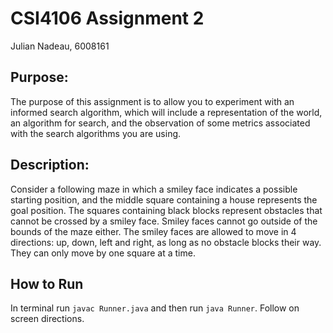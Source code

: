 # CSI4106 Assignment 2

Julian Nadeau, 6008161

Purpose:
---
The purpose of this assignment is to allow you to experiment with an informed search
algorithm, which will include a representation of the world, an algorithm for search, and
the observation of some metrics associated with the search algorithms you are using.

Description:
---
Consider a following maze in which a smiley face indicates a possible starting
position, and the middle square containing a house represents the goal position. The
squares containing black blocks represent obstacles that cannot be crossed by a smiley
face. Smiley faces cannot go outside of the bounds of the maze either.
The smiley faces are allowed to move in 4 directions: up, down, left and right, as long as
no obstacle blocks their way. They can only move by one square at a time.

How to Run
---
In terminal run `javac Runner.java` and then run `java Runner`.
Follow on screen directions.